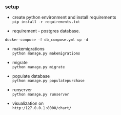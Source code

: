 ### setup
* create python environment and install requirements <br>
`pip install -r requirements.txt`

* requirement - postgres database.
```
docker-compose -f db_compose.yml up -d
```
* makemigrations <br>
`python manage.py makemigrations`

* migrate <br>
`python manage.py migrate`

* populate database <br>
`python manage.py populatepurchase`

* runserver <br>
`python manage.py runserver`

* visualization on <br>
`http:/127.0.0.1:8000/chart/`
